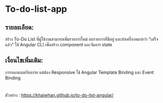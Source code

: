 # To-do-list-app

## รายละเอียด:

สร้าง To-Do List ที่ผู้ใช้งานสามารถเพิ่มรายการใหม่ ลบรายการที่มีอยู่ และทำเครื่องหมายว่า "เสร็จแล้ว"
ใช้ Angular CLI เพื่อสร้าง component และจัดการ state

## เงื่อนไขเพิ่มเติม:

การออกแบบเรียบง่าย แต่ต้อง Responsive
ใช้ Angular Template Binding และ Event Binding
#
ตัวอย่าง : https://khaiwhan.github.io/to-do-list-angular/